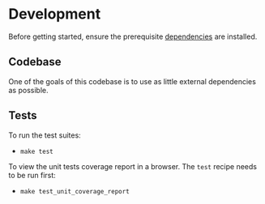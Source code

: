 # Development

Before getting started, ensure the prerequisite [dependencies](./DEPENDENCIES.md) are installed.

## Codebase

One of the goals of this codebase is to use as little external dependencies as possible.

## Tests

To run the test suites:

- `make test`

To view the unit tests coverage report in a browser. The `test` recipe needs to be run first:

- `make test_unit_coverage_report`
